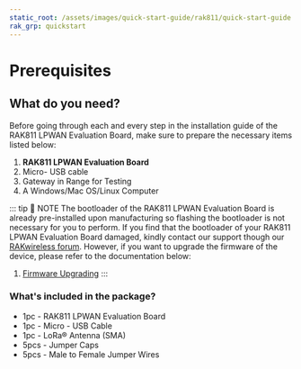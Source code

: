 ```yaml
---
static_root: /assets/images/quick-start-guide/rak811/quick-start-guide
rak_grp: quickstart
---
```


# Prerequisites

<rk-img
  :src="`${$frontmatter.static_root}/bv4v5828qbdlkrann1xt.jpg`"
  width="70%"
  figure-number="1"
  caption="RAK811 LPWAN Evaluation Board"
/>

## What do you need?

Before going through each and every step in the installation guide of the RAK811 LPWAN Evaluation Board, make sure to prepare the necessary items listed below:

1. **RAK811 LPWAN Evaluation Board**
2. Micro- USB cable
3. Gateway in Range for Testing
4. A Windows/Mac OS/Linux Computer

::: tip 📝 NOTE
The bootloader of the RAK811 LPWAN Evaluation Board is already pre-installed upon manufacturing so flashing the bootloader is not necessary for you to perform. If you find that the bootloader of your RAK811 LPWAN Evaluation Board damaged, kindly contact our support though our [RAKwireless forum](https://forum.rakwireless.com/). However, if you want to upgrade the firmware of the device, please refer to the documentation below:

1. [Firmware Upgrading](/en-us/quick-start-guide/nodes/rak811-evaluation/upgrading-the-firmware.html)
   :::

### What's included in the package?

- 1pc - RAK811 LPWAN Evaluation Board
- 1pc - Micro - USB Cable
- 1pc - LoRa® Antenna (SMA)
- 5pcs - Jumper Caps
- 5pcs - Male to Female Jumper Wires
